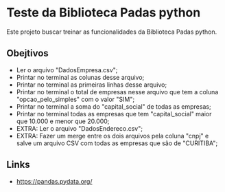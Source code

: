 # Teste da Biblioteca Padas python

  Este projeto buscar treinar as funcionalidades da Biblioteca Padas python.

## Obejtivos
* Ler o arquivo "DadosEmpresa.csv";
* Printar no terminal as colunas desse arquivo;
* Printar no terminal as primeiras linhas desse arquivo;
* Printar no terminal o total de empresas nesse arquivo que tem a coluna "opcao_pelo_simples" com o valor "SIM";
* Printar no terminal a soma do "capital_social" de todas as empresas;
* Printar no terminal todas as empresas que tem "capital_social" maior que 10.000 e menor que 20.000;
* EXTRA: Ler o arquivo "DadosEndereco.csv";
* EXTRA: Fazer um merge entre os dois arquivos pela coluna "cnpj" e salve um arquivo CSV com todas as empresas que são de "CURITIBA";

## Links 
* https://pandas.pydata.org/
